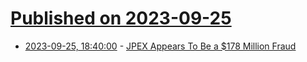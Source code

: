 # [Published on 2023-09-25](index.md)

* [2023-09-25, 18:40:00](https://yro.slashdot.org/story/23/09/25/1826206/jpex-appears-to-be-a-178-million-fraud?utm_source=rss1.0mainlinkanon&utm_medium=feed) - [JPEX Appears To Be a $178 Million Fraud](https://yro.slashdot.org/story/23/09/25/1826206/jpex-appears-to-be-a-178-million-fraud?utm_source=rss1.0mainlinkanon&utm_medium=feed)
